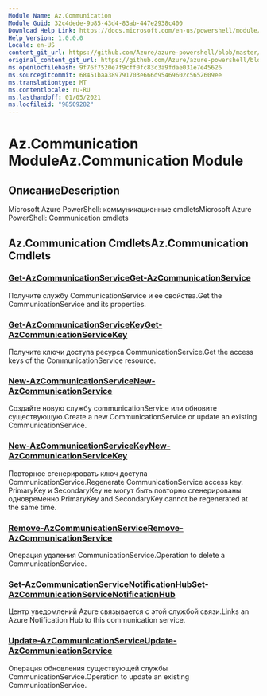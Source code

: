 ```yaml
---
Module Name: Az.Communication
Module Guid: 32c4dede-9b85-43d4-83ab-447e2938c400
Download Help Link: https://docs.microsoft.com/en-us/powershell/module/az.communication
Help Version: 1.0.0.0
Locale: en-US
content_git_url: https://github.com/Azure/azure-powershell/blob/master/src/Communication/help/Az.Communication.md
original_content_git_url: https://github.com/Azure/azure-powershell/blob/master/src/Communication/help/Az.Communication.md
ms.openlocfilehash: 9f76f7520e7f9cff0fc83c3a9fdae031e7e45626
ms.sourcegitcommit: 68451baa389791703e666d95469602c5652609ee
ms.translationtype: MT
ms.contentlocale: ru-RU
ms.lasthandoff: 01/05/2021
ms.locfileid: "98509282"
---
```

# <span data-ttu-id="78330-101">Az.Communication Module</span><span class="sxs-lookup"><span data-stu-id="78330-101">Az.Communication Module</span></span>
## <span data-ttu-id="78330-102">Описание</span><span class="sxs-lookup"><span data-stu-id="78330-102">Description</span></span>
<span data-ttu-id="78330-103">Microsoft Azure PowerShell: коммуникационные cmdlets</span><span class="sxs-lookup"><span data-stu-id="78330-103">Microsoft Azure PowerShell: Communication cmdlets</span></span>

## <span data-ttu-id="78330-104">Az.Communication Cmdlets</span><span class="sxs-lookup"><span data-stu-id="78330-104">Az.Communication Cmdlets</span></span>
### [<span data-ttu-id="78330-105">Get-AzCommunicationService</span><span class="sxs-lookup"><span data-stu-id="78330-105">Get-AzCommunicationService</span></span>](Get-AzCommunicationService.md)
<span data-ttu-id="78330-106">Получите службу CommunicationService и ее свойства.</span><span class="sxs-lookup"><span data-stu-id="78330-106">Get the CommunicationService and its properties.</span></span>

### [<span data-ttu-id="78330-107">Get-AzCommunicationServiceKey</span><span class="sxs-lookup"><span data-stu-id="78330-107">Get-AzCommunicationServiceKey</span></span>](Get-AzCommunicationServiceKey.md)
<span data-ttu-id="78330-108">Получите ключи доступа ресурса CommunicationService.</span><span class="sxs-lookup"><span data-stu-id="78330-108">Get the access keys of the CommunicationService resource.</span></span>

### [<span data-ttu-id="78330-109">New-AzCommunicationService</span><span class="sxs-lookup"><span data-stu-id="78330-109">New-AzCommunicationService</span></span>](New-AzCommunicationService.md)
<span data-ttu-id="78330-110">Создайте новую службу communicationService или обновите существующую.</span><span class="sxs-lookup"><span data-stu-id="78330-110">Create a new CommunicationService or update an existing CommunicationService.</span></span>

### [<span data-ttu-id="78330-111">New-AzCommunicationServiceKey</span><span class="sxs-lookup"><span data-stu-id="78330-111">New-AzCommunicationServiceKey</span></span>](New-AzCommunicationServiceKey.md)
<span data-ttu-id="78330-112">Повторное сгенерировать ключ доступа CommunicationService.</span><span class="sxs-lookup"><span data-stu-id="78330-112">Regenerate CommunicationService access key.</span></span>
<span data-ttu-id="78330-113">PrimaryKey и SecondaryKey не могут быть повторно сгенерированы одновременно.</span><span class="sxs-lookup"><span data-stu-id="78330-113">PrimaryKey and SecondaryKey cannot be regenerated at the same time.</span></span>

### [<span data-ttu-id="78330-114">Remove-AzCommunicationService</span><span class="sxs-lookup"><span data-stu-id="78330-114">Remove-AzCommunicationService</span></span>](Remove-AzCommunicationService.md)
<span data-ttu-id="78330-115">Операция удаления CommunicationService.</span><span class="sxs-lookup"><span data-stu-id="78330-115">Operation to delete a CommunicationService.</span></span>

### [<span data-ttu-id="78330-116">Set-AzCommunicationServiceNotificationHub</span><span class="sxs-lookup"><span data-stu-id="78330-116">Set-AzCommunicationServiceNotificationHub</span></span>](Set-AzCommunicationServiceNotificationHub.md)
<span data-ttu-id="78330-117">Центр уведомлений Azure связывается с этой службой связи.</span><span class="sxs-lookup"><span data-stu-id="78330-117">Links an Azure Notification Hub to this communication service.</span></span>

### [<span data-ttu-id="78330-118">Update-AzCommunicationService</span><span class="sxs-lookup"><span data-stu-id="78330-118">Update-AzCommunicationService</span></span>](Update-AzCommunicationService.md)
<span data-ttu-id="78330-119">Операция обновления существующей службы CommunicationService.</span><span class="sxs-lookup"><span data-stu-id="78330-119">Operation to update an existing CommunicationService.</span></span>

